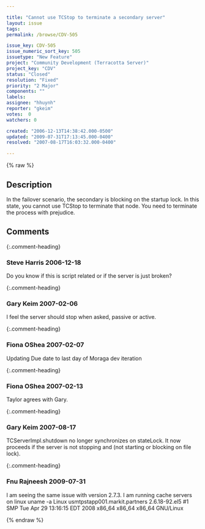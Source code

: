 ```yaml
---

title: "Cannot use TCStop to terminate a secondary server"
layout: issue
tags: 
permalink: /browse/CDV-505

issue_key: CDV-505
issue_numeric_sort_key: 505
issuetype: "New Feature"
project: "Community Development (Terracotta Server)"
project_key: "CDV"
status: "Closed"
resolution: "Fixed"
priority: "2 Major"
components: ""
labels: 
assignee: "hhuynh"
reporter: "gkeim"
votes:  0
watchers: 0

created: "2006-12-13T14:38:42.000-0500"
updated: "2009-07-31T17:13:45.000-0400"
resolved: "2007-08-17T16:03:32.000-0400"

---
```




{% raw %}



## Description

<div markdown="1" class="description">

In the failover scenario, the secondary is blocking on the startup lock. In this state, you cannot use TCStop to terminate that node.  You need to terminate the process with prejudice.



</div>

## Comments


{:.comment-heading}
### **Steve Harris** <span class="date">2006-12-18</span>

<div markdown="1" class="comment">

Do you know if this is script related or if the server is just broken?

</div>


{:.comment-heading}
### **Gary Keim** <span class="date">2007-02-06</span>

<div markdown="1" class="comment">

I feel the server should stop when asked, passive or active.


</div>


{:.comment-heading}
### **Fiona OShea** <span class="date">2007-02-07</span>

<div markdown="1" class="comment">

Updating Due date to last day of Moraga dev iteration

</div>


{:.comment-heading}
### **Fiona OShea** <span class="date">2007-02-13</span>

<div markdown="1" class="comment">

Taylor agrees with Gary. 

</div>


{:.comment-heading}
### **Gary Keim** <span class="date">2007-08-17</span>

<div markdown="1" class="comment">

TCServerImpl.shutdown no longer synchronizes on stateLock. It now proceeds if the server is not stopping and (not starting or blocking on file lock).


</div>


{:.comment-heading}
### **Fnu Rajneesh** <span class="date">2009-07-31</span>

<div markdown="1" class="comment">

I am seeing the same issue with version 2.7.3. I am running cache servers on linux
uname -a
Linux usmtpstapp001.markit.partners 2.6.18-92.el5 #1 SMP Tue Apr 29 13:16:15 EDT 2008 x86\_64 x86\_64
x86\_64 GNU/Linux


</div>



{% endraw %}
